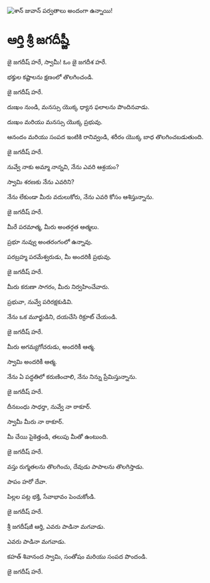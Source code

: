 ![శాన్ జువాన్ పర్వతాలు అందంగా ఉన్నాయి!](lib/assets/images/artis/img.png "శాన్ జువాన్ పర్వతాలు")

# ఆర్తి శ్రీ జగదీష్జీ

జై జగదీష్ హరే, స్వామీ! ఓం జై జగదీశ హరే.

భక్తుల కష్టాలను క్షణంలో తొలగించండి.

జై జగదీష్ హరే.

దుఃఖం నుండి, మనస్సు యొక్క ధ్యాన ఫలాలను పొందినవాడు.

దుఃఖం మరియు మనస్సు యొక్క ప్రభువు.

ఆనందం మరియు సంపద ఇంటికి రానివ్వండి, శరీరం యొక్క బాధ తొలగించబడుతుంది.

జై జగదీష్ హరే.

నువ్వే నాకు అమ్మా నాన్నవి, నేను ఎవరి ఆశ్రయం?

స్వామి శరణకు నేను ఎవరిని?

నేను లేకుండా మీరు వదులుకోరు, నేను ఎవరి కోసం ఆశిస్తున్నాను.

జై జగదీష్ హరే.

మీరే పరమాత్మ, మీరు అంతర్గత ఆత్మలు.

ప్రభూ నువ్వు అంతరంగంలో ఉన్నావు.

పరబ్రహ్మ పరమేశ్వరుడు, మీ అందరికీ ప్రభువు.

జై జగదీష్ హరే.

మీరు కరుణా సాగరం, మీరు నిర్వహించేవారు.

ప్రభువా, నువ్వే పరిరక్షకుడివి.

నేను ఒక మూర్ఖుడిని, దయచేసి రిక్రూట్ చేయండి.

జై జగదీష్ హరే.

మీరు అగమ్యగోచరుడు, అందరికీ ఆత్మ.

స్వామి అందరికీ ఆత్మ.

నేను ఏ పద్ధతిలో కరుణించాలి, నేను నిన్ను ప్రేమిస్తున్నాను.

జై జగదీష్ హరే.

దీనబంధు సాధర్తా, నువ్వే నా ఠాకూర్.

స్వామీ మీరు నా ఠాకూర్.

మీ చేయి పైకెత్తండి, తలుపు మీతో ఉంటుంది.

జై జగదీష్ హరే.

వస్తు రుగ్మతలను తొలగించు, దేవుడు పాపాలను తొలగిస్తాడు.

పాపం హరో దేవా.

పిల్లల పట్ల భక్తి, సేవాభావం పెంచుకోండి.

జై జగదీష్ హరే.

శ్రీ జగదీష్‌జీ ఆర్తి, ఎవరు పాడినా మగవాడు.

ఎవరు పాడినా మగవాడు.

కహత్ శివానంద స్వామి, సంతోషం మరియు సంపద పొందండి.

జై జగదీష్ హరే.